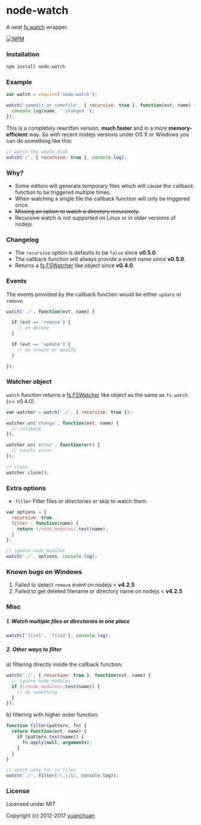 # node-watch

A neat [fs.watch](http://nodejs.org/api/fs.html#fs_fs_watch_filename_options_listener) wrapper.

[![NPM](https://nodei.co/npm/node-watch.png?downloads=true&downloadRank=true&stars=true)](https://nodei.co/npm/node-watch.png/)


### Installation

```bash
npm install node-watch
```

### Example

```js
var watch = require('node-watch');

watch('somedir_or_somefile', { recursive: true }, function(evt, name) {
  console.log(name, ' changed.');
});
```

This is a completely rewritten version, **much faster** and in a more **memory-efficient** way.
So with recent nodejs versions under OS X or Windows you can do something like this:

```js
// watch the whole disk
watch('/', { recursive: true }, console.log);
```


### Why?

* Some editors will generate temporary files which will cause the callback function to be triggered multiple times.
* When watching a single file the callback function will only be triggered once.
* <del>Missing an option to watch a directory recursively.</del>
* Recursive watch is not supported on Linux or in older versions of nodejs.


### Changelog

* The `recursive` option is defaults to be `false` since **v0.5.0**.
* The callback function will always provide a event name since **v0.5.0**.
* Returns a [fs.FSWatcher](https://nodejs.org/api/fs.html#fs_class_fs_fswatcher) like object since **v0.4.0**.


### Events

The events provided by the callback function would be either `update` or `remove`.

```js
watch('./', function(evt, name) {

  if (evt == 'remove') {
    // on delete
  }

  if (evt == 'update') {
    // on create or modify
  }

});
```

### Watcher object

`watch` function returns a [fs.FSWatcher](https://nodejs.org/api/fs.html#fs_class_fs_fswatcher) like object as the same as `fs.watch` (>= v0.4.0).

```js
var watcher = watch('./', { recursive: true });

watcher.on('change', function(evt, name) {
  // callback
});

watcher.on('error', function(err) {
  // handle error
});

// close
watcher.close();
```

### Extra options
* `filter` Filter files or directories or skip to watch them.

```js
var options = {
  recursive: true,
  filter : function(name) {
    return !/node_modules/.test(name);
  }
};

// ignore node_modules
watch('./', options, console.log);
```

### Known bugs on Windows
1. Failed to detect `remove` event on nodejs < **v4.2.5**
2. Failed to get deleted filename or directory name on nodejs < **v4.2.5**

### Misc

##### 1. Watch multiple files or directories in one place
```js
watch(['file1', 'file2'], console.log);
```

##### 2. Other ways to filter

*a)* filtering directly inside the callback function:

```js
watch('./', { recursive: true }, function(evt, name) {
  // ignore node_modules
  if (!/node_modules/.test(name)) {
    // do something
  }
});
```

*b)* filtering with higher order function:

```js
function filter(pattern, fn) {
  return function(evt, name) {
    if (pattern.test(name)) {
      fn.apply(null, arguments);
    }
  }
}

// watch only for js files
watch('./', filter(/\.js$/, console.log));
```


### License
Licensed under MIT

Copyright (c) 2012-2017 [yuanchuan](https://github.com/yuanchuan)

